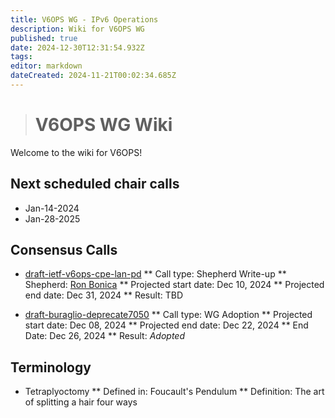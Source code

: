 ```yaml
---
title: V6OPS WG - IPv6 Operations
description: Wiki for V6OPS WG
published: true
date: 2024-12-30T12:31:54.932Z
tags: 
editor: markdown
dateCreated: 2024-11-21T00:02:34.685Z
---
```


> # V6OPS WG Wiki

Welcome to the wiki for V6OPS!

## Next scheduled chair calls

* Jan-14-2024
* Jan-28-2025

## Consensus Calls

* [draft-ietf-v6ops-cpe-lan-pd](https://datatracker.ietf.org/doc/draft-ietf-v6ops-cpe-lan-pd/)
** Call type: Shepherd Write-up
** Shepherd: [Ron Bonica](https://datatracker.ietf.org/person/rbonica@juniper.net)
** Projected start date: Dec 10, 2024
** Projected end date: Dec 31, 2024
** Result: TBD


* [draft-buraglio-deprecate7050](https://datatracker.ietf.org/doc/draft-buraglio-deprecate7050/)
** Call type: WG Adoption
** Projected start date: Dec 08, 2024
** Projected end date: Dec 22, 2024
** End Date: Dec 26, 2024 
** Result: _Adopted_
  
   
## Terminology

  * Tetraplyoctomy
  ** Defined in: Foucault's Pendulum
  ** Definition: The art of splitting a hair four ways
  
  